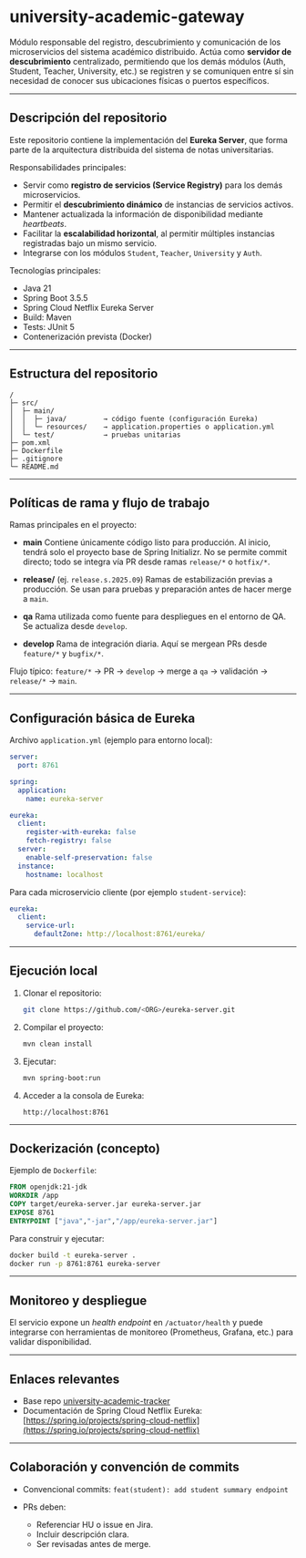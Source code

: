 # university-academic-gateway

Módulo responsable del registro, descubrimiento y comunicación de los microservicios del sistema académico distribuido. Actúa como **servidor de descubrimiento** centralizado, permitiendo que los demás módulos (Auth, Student, Teacher, University, etc.) se registren y se comuniquen entre sí sin necesidad de conocer sus ubicaciones físicas o puertos específicos.

---

## Descripción del repositorio

Este repositorio contiene la implementación del **Eureka Server**, que forma parte de la arquitectura distribuida del sistema de notas universitarias.

Responsabilidades principales:

* Servir como **registro de servicios (Service Registry)** para los demás microservicios.
* Permitir el **descubrimiento dinámico** de instancias de servicios activos.
* Mantener actualizada la información de disponibilidad mediante *heartbeats*.
* Facilitar la **escalabilidad horizontal**, al permitir múltiples instancias registradas bajo un mismo servicio.
* Integrarse con los módulos `Student`, `Teacher`, `University` y `Auth`.

Tecnologías principales:

* Java 21  
* Spring Boot 3.5.5  
* Spring Cloud Netflix Eureka Server  
* Build: Maven  
* Tests: JUnit 5  
* Contenerización prevista (Docker)

---

## Estructura del repositorio

```
/
├─ src/
│  ├─ main/
│  │  ├─ java/         → código fuente (configuración Eureka)
│  │  └─ resources/    → application.properties o application.yml
│  └─ test/            → pruebas unitarias
├─ pom.xml
├─ Dockerfile
├─ .gitignore
└─ README.md
```

---

## Políticas de rama y flujo de trabajo

Ramas principales en el proyecto:

* **main**
  Contiene únicamente código listo para producción. Al inicio, tendrá solo el proyecto base de Spring Initializr.
  No se permite commit directo; todo se integra vía PR desde ramas `release/*` o `hotfix/*`.

* **release/** (ej. `release.s.2025.09`)
  Ramas de estabilización previas a producción. Se usan para pruebas y preparación antes de hacer merge a `main`.

* **qa**
  Rama utilizada como fuente para despliegues en el entorno de QA. Se actualiza desde `develop`.

* **develop**
  Rama de integración diaria. Aquí se mergean PRs desde `feature/*` y `bugfix/*`.

Flujo típico:
`feature/*` → PR → `develop` → merge a `qa` → validación → `release/*` → `main`.

---

## Configuración básica de Eureka

Archivo `application.yml` (ejemplo para entorno local):

```yaml
server:
  port: 8761

spring:
  application:
    name: eureka-server

eureka:
  client:
    register-with-eureka: false
    fetch-registry: false
  server:
    enable-self-preservation: false
  instance:
    hostname: localhost
```

Para cada microservicio cliente (por ejemplo `student-service`):

```yaml
eureka:
  client:
    service-url:
      defaultZone: http://localhost:8761/eureka/
```

---

## Ejecución local

1. Clonar el repositorio:
   ```bash
   git clone https://github.com/<ORG>/eureka-server.git
   ```
2. Compilar el proyecto:
   ```bash
   mvn clean install
   ```
3. Ejecutar:
   ```bash
   mvn spring-boot:run
   ```
4. Acceder a la consola de Eureka:
   ```
   http://localhost:8761
   ```

---

## Dockerización (concepto)

Ejemplo de `Dockerfile`:

```dockerfile
FROM openjdk:21-jdk
WORKDIR /app
COPY target/eureka-server.jar eureka-server.jar
EXPOSE 8761
ENTRYPOINT ["java","-jar","/app/eureka-server.jar"]
```

Para construir y ejecutar:

```bash
docker build -t eureka-server .
docker run -p 8761:8761 eureka-server
```

---

## Monitoreo y despliegue

El servicio expone un *health endpoint* en `/actuator/health` y puede integrarse con herramientas de monitoreo (Prometheus, Grafana, etc.) para validar disponibilidad.

---

## Enlaces relevantes

* Base repo [university-academic-tracker](https://github.com/IAndresPH/university-academic-tracker.git)
* Documentación de Spring Cloud Netflix Eureka: [https://spring.io/projects/spring-cloud-netflix](https://spring.io/projects/spring-cloud-netflix)

---

## Colaboración y convención de commits

* Convencional commits: `feat(student): add student summary endpoint`
* PRs deben:

  * Referenciar HU o issue en Jira.
  * Incluir descripción clara.
  * Ser revisadas antes de merge.